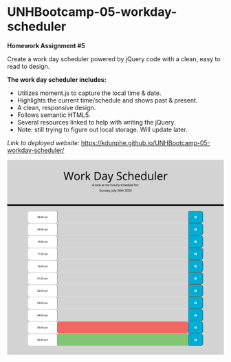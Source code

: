 # UNHBootcamp-05-workday-scheduler

**Homework Assignment #5**

Create a work day scheduler powered by jQuery code with a clean, easy to read to design.

**The work day scheduler includes:**
* Utilizes moment.js to capture the local time & date.
* Highlights the current time/schedule and shows past & present.
* A clean, responsive design.
* Follows semantic HTML5.
* Several resources linked to help with writing the jQuery.
* Note: still trying to figure out local storage. Will update later.

_Link to deployed website:_ https://kdunphe.github.io/UNHBootcamp-05-workday-scheduler/

![DayScheduler](/assets/DayScheduler.jpg)
